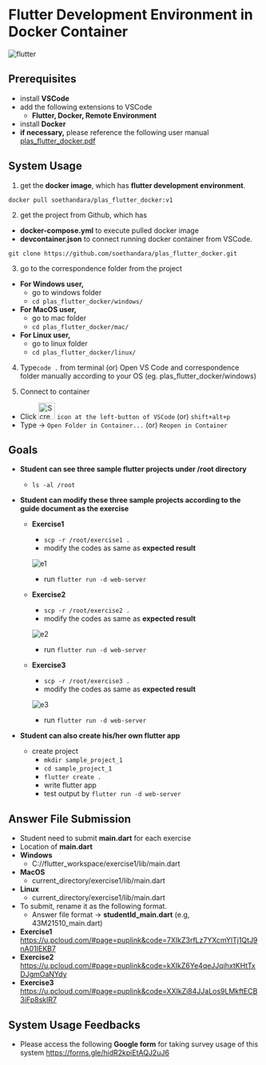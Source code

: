 # Flutter Development Environment in Docker Container
![flutter](https://github.com/soethandara/plas_flutter_docker/assets/148550611/26af9f16-4306-47be-ac17-36ad895f4185)

## Prerequisites 
- install **VSCode**
- add the following extensions to VSCode
  - **Flutter, Docker, Remote Environment**
- install **Docker**
- **if necessary,** please reference the following user manual 
  [plas_flutter_docker.pdf](https://github.com/soethandara/plas_flutter_docker/files/13179599/plas_flutter_docker.pdf)
  
## System Usage
1. get the **docker image**, which has **flutter development environment**. 
```
docker pull soethandara/plas_flutter_docker:v1
```

2. get the project from Github, which has
- **docker-compose.yml** to execute pulled docker image
- **devcontainer.json** to connect running docker container from VSCode.
```
git clone https://github.com/soethandara/plas_flutter_docker.git
```

3. go to the correspondence folder from the project
- **For Windows user,**
  - go to windows folder
  - ```cd plas_flutter_docker/windows/```
- **For MacOS user,**
  - go to mac folder
  - ```cd plas_flutter_docker/mac/```
- **For Linux user,**
  - go to linux folder
  - ```cd plas_flutter_docker/linux/```

4. Type```code .``` from terminal (or) Open VS Code and correspondence folder manually according to your OS (eg. plas_flutter_docker/windows)

6. Connect to container
  - Click <img width="33" alt="Screenshot 2023-10-26 at 22 41 49" src="https://github.com/soethandara/plas_flutter_docker/assets/148550611/67707f4d-ba87-464d-abad-31421b524253">
 ```icon at the left-button of VSCode``` (or) ```shift+alt+p ```
  - Type -> ```Open Folder in Container...``` (or) ```Reopen in Container ```

## Goals
- **Student can see three sample flutter projects under /root directory**
  - ```ls -al /root```
- **Student can modify these three sample projects according to the guide document as the exercise**
  - **Exercise1**
    - ```scp -r /root/exercise1 .```
    - modify the codes as same as **expected result**
      
    ![e1](https://github.com/soethandara/plas_flutter_docker/assets/148550611/8b386cdb-117b-4625-acc3-4d66b535cc31)
    - run ```flutter run -d web-server```
  - **Exercise2**
    - ```scp -r /root/exercise2 .```
    - modify the codes as same as **expected result**
      
    ![e2](https://github.com/soethandara/plas_flutter_docker/assets/148550611/187ade6d-4e35-4c25-8ce2-d627cecc7e0b)
    - run ```flutter run -d web-server```
  - **Exercise3**
    - ```scp -r /root/exercise3 .```
    - modify the codes as same as **expected result**
   
    ![e3](https://github.com/soethandara/plas_flutter_docker/assets/148550611/b8c49586-7b81-4af9-ba8a-7720b879837f)
    - run ```flutter run -d web-server```
      
- **Student can also create his/her own flutter app**
  - create project
    - ```mkdir sample_project_1```
    - ```cd sample_project_1```
    - ```flutter create .```
    - write flutter app
    - test output by ```flutter run -d web-server```

## Answer File Submission
- Student need to submit **main.dart** for each exercise
- Location of **main.dart**
- **Windows**
  - C://flutter_workspace/exercise1/lib/main.dart
- **MacOS**
  - current_directory/exercise1/lib/main.dart 
- **Linux**
  - current_directory/exercise1/lib/main.dart 
- To submit, rename it as the following format.
  - Answer file format -> **studentId_main.dart** (e.g, 43M21510_main.dart)
- **Exercise1**
  https://u.pcloud.com/#page=puplink&code=7XIkZ3rfLz7YXcmYlTj1QtJ9nA01IEKB7
- **Exercise2**
  https://u.pcloud.com/#page=puplink&code=kXIkZ6Ye4qeJJqihxtKHtTxDJgmOaNYdy
- **Exercise3**
  https://u.pcloud.com/#page=puplink&code=XXIkZi84JJaLos9LMkftECB3iFp8skIR7

## System Usage Feedbacks
- Please access the following **Google form** for taking survey usage of this system
  https://forms.gle/hidR2kpiEtAQJ2uJ6
